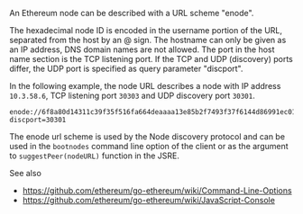 <!-- TITLE: enode url format -->

An Ethereum node can be described with a URL scheme "enode".

The hexadecimal node ID is encoded in the username portion of the URL, separated from the host by an @ sign. The hostname can only be given as an IP address, DNS domain names are not allowed. The port
in the host name section is the TCP listening port. If the TCP and UDP (discovery) ports differ, the UDP port is specified as query parameter "discport".

In the following example, the node URL describes a node with IP address `10.3.58.6`, TCP listening port `30303` and UDP discovery port `30301`.

```
enode://6f8a80d14311c39f35f516fa664deaaaa13e85b2f7493f37f6144d86991ec012937307647bd3b9a82abe2974e1407241d54947bbb39763a4cac9f77166ad92a0@10.3.58.6:30303?discport=30301
```

The enode url scheme is used by the Node discovery protocol and can be used in the `bootnodes` command line option of the client or as the argument to `suggestPeer(nodeURL)` function in the JSRE.

See also 
- https://github.com/ethereum/go-ethereum/wiki/Command-Line-Options
- https://github.com/ethereum/go-ethereum/wiki/JavaScript-Console
